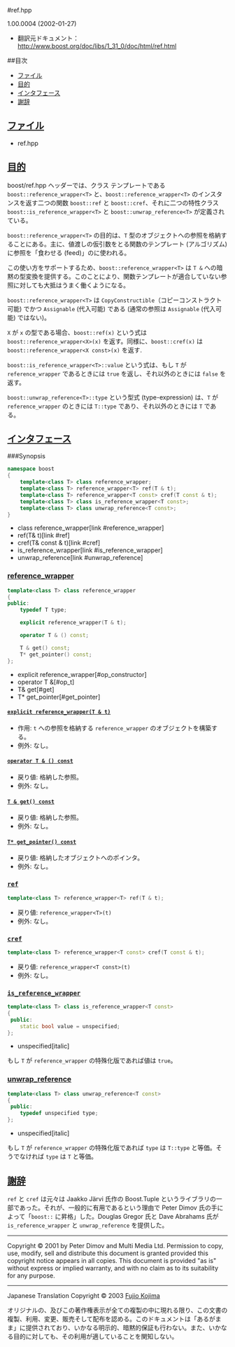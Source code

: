 #ref.hpp

 1.00.0004 (2002-01-27)

- 翻訳元ドキュメント： <http://www.boost.org/doc/libs/1_31_0/doc/html/ref.html>

##目次
- [ファイル](#files)
- [目的](#purpose)
- [インタフェース](#interface)
- [謝辞](#acknowledgements)


## <a name="files" href="#files">ファイル</a>
- ref.hpp


## <a name="purpose" href="#purpose">目的</a>
boost/ref.hpp ヘッダーでは、クラス テンプレートである `boost::reference_wrapper<T>` と、`boost::reference_wrapper<T>` のインスタンスを返す二つの関数 `boost::ref` と `boost::cref`、それに二つの特性クラス `boost::is_reference_wrapper<T>` と `boost::unwrap_reference<T>` が定義されている。

`boost::reference_wrapper<T>` の目的は、`T` 型のオブジェクトへの参照を格納することにある。主に、値渡しの仮引数をとる関数のテンプレート (アルゴリズム) に参照を「食わせる (feed)」のに使われる。

この使い方をサポートするため、`boost::reference_wrapper<T>` は `T &` への暗黙の型変換を提供する。このことにより、関数テンプレートが適合していない参照に対しても大抵はうまく働くようになる。

`boost::reference_wrapper<T>` は `CopyConstructible`（コピーコンストラクト可能) でかつ `Assignable` (代入可能) である (通常の参照は `Assignable` (代入可能) ではない)。

`X` が `x` の型である場合、`boost::ref(x)` という式は `boost::reference_wrapper<X>(x)` を返す。同様に、`boost::cref(x)` は `boost::reference_wrapper<X const>(x)` を返す.

`boost::is_reference_wrapper<T>::value` という式は、もし `T` が `reference_wrapper` であるときには `true` を返し、それ以外のときには `false` を返す。

`boost::unwrap_reference<T>::type` という型式 (type-expression) は、`T` が `reference_wrapper` のときには `T::type` であり、それ以外のときには `T` である。


## <a name="interface" href="#interface">インタフェース</a>
###Synopsis
```cpp
namespace boost
{
    template<class T> class reference_wrapper;
    template<class T> reference_wrapper<T> ref(T & t);
    template<class T> reference_wrapper<T const> cref(T const & t);
    template<class T> class is_reference_wrapper<T const>;
    template<class T> class unwrap_reference<T const>;
}
```
* class reference_wrapper[link #reference_wrapper]
* ref(T& t)[link #ref]
* cref(T& const & t)[link #cref]
* is_reference_wrapper[link #is_reference_wrapper]
* unwrap_reference[link #unwrap_reference]


### <a name="reference_wrapper" href="#reference_wrapper">reference_wrapper</a>
```cpp
template<class T> class reference_wrapper
{
public:
    typedef T type;

    explicit reference_wrapper(T & t);

    operator T & () const;

    T & get() const;
    T* get_pointer() const;
};
```
* explicit reference_wrapper[#op_constructor]
* operator T &[#op_t]
* T& get[#get]
* T* get_pointer[#get_pointer]


#### <a name="op_constructor" href="#op_constructor">`explicit reference_wrapper(T & t)`</a>
- 作用: `t` への参照を格納する `reference_wrapper` のオブジェクトを構築する。
- 例外: なし。


#### <a name="op_t" href="#op_t">`operator T & () const`</a>
- 戻り値: 格納した参照。
- 例外: なし。


#### <a name="get" href="#get">`T & get() const`</a>
- 戻り値: 格納した参照。
- 例外: なし。


#### <a name="get_pointer" href="#get_pointer">`T* get_pointer() const`</a>
- 戻り値: 格納したオブジェクトへのポインタ。
- 例外: なし。


### <a name="ref" href="#ref">`ref`</a>
```cpp
template<class T> reference_wrapper<T> ref(T & t);
```

- 戻り値: `reference_wrapper<T>(t)`
- 例外: なし。


### <a name="cref" href="#cref">`cref`</a>
```cpp
template<class T> reference_wrapper<T const> cref(T const & t);
```

- 戻り値: `reference_wrapper<T const>(t)`
- 例外: なし。


### <a name="is_reference_wrapper" href="#is_reference_wrapper">`is_reference_wrapper`</a>
```cpp
template<class T> class is_reference_wrapper<T const>
{
 public:
    static bool value = unspecified;
};
```
* unspecified[italic]

もし `T` が `reference_wrapper` の特殊化版であれば値は `true`。


### <a name="unwrap_reference" href="#unwrap_reference">unwrap_reference</a>
```cpp
template<class T> class unwrap_reference<T const>
{
 public:
    typedef unspecified type;
};
```
* unspecified[italic]

もし `T` が `reference_wrapper` の特殊化版であれば `type` は `T::type` と等価。そうでなければ `type` は `T` と等価。


## <a name="acknowledgements" href="#acknowledgements">謝辞</a>
`ref` と `cref` は元々は Jaakko Järvi 氏作の Boost.Tuple というライブラリの一部であった。それが、一般的に有用であるという理由で Peter Dimov 氏の手によって「`boost::` に昇格」した。Douglas Gregor 氏と Dave Abrahams 氏が `is_reference_wrapper` と `unwrap_reference` を提供した。


***
Copyright © 2001 by Peter Dimov and Multi Media Ltd. Permission to copy, use, modify, sell and distribute this document is granted provided this copyright notice appears in all copies. This document is provided "as is" without express or implied warranty, and with no claim as to its suitability for any purpose.

***
Japanese Translation Copyright © 2003 [Fujio Kojima](f_kojima@fukuicompu.co.jp)

オリジナルの、及びこの著作権表示が全ての複製の中に現れる限り、この文書の複製、利用、変更、販売そして配布を認める。このドキュメントは「あるがまま」に提供されており、いかなる明示的、暗黙的保証も行わない。また、いかなる目的に対しても、その利用が適していることを関知しない。

